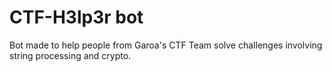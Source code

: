 # CTF-H3lp3r bot

Bot made to help people from Garoa's CTF Team solve challenges involving string processing and crypto.

